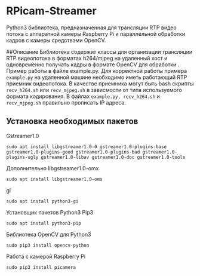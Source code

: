 # RPicam-Streamer
Python3 библиотека, предназначенная для трансляции RTP видео потока с аппаратной камеры Raspberry Pi и параллельной обработки кадров с камеры средствами OpenCV.

##Описание
Библиотека содержит классы для организации трансляции RTP видеопотока в форматах h264/mjpeg на удаленный хост и одновременно получать кадры в формате OpenCV для обработки .
Пример работы в файле example.py.
Для корректной работы примера `example.py` на удаленной машине необходимо иметь работающий RTP приемник видеопотока. В качестве приемника могут быть bash скрипты `recv_h264.sh` или `recv_mjpeg.sh` в зависмости от типа используемого формата кодирования. В файлах `example.py, recv_h264.sh` и `recv_mjpeg.sh` правильно прописать IP адреса.

## Установка необходимых пакетов
Gstreamer1.0
```
sudo apt install libgstreamer1.0-0 gstreamer1.0-plugins-base gstreamer1.0-plugins-good gstreamer1.0-plugins-bad gstreamer1.0-plugins-ugly gstreamer1.0-libav gstreamer1.0-doc gstreamer1.0-tools
```

Дополнительно libgstreamer1.0-omx
```
sudo apt install libgstreamer1.0-omx
```

gi
```
sudo apt install python3-gi
```
Установщик пакетов Python3 Pip3
```
sudo apt install python3-pip
```

Библиотека OpenCV для Python3
```
sudo pip3 install opencv-python
```

Работа с камерой Raspberry Pi
```
sudo pip3 install picamera
```

